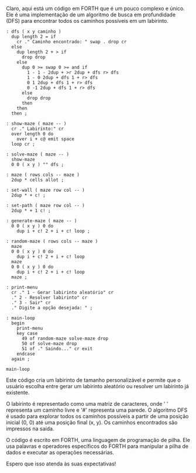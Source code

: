 Claro, aqui está um código em FORTH que é um pouco complexo e único. Ele é uma implementação de um algoritmo de busca em profundidade (DFS) para encontrar todos os caminhos possíveis em um labirinto.

```
: dfs ( x y caminho )
  dup length 2 = if
    cr ." Caminho encontrado: " swap . drop cr
  else
    dup length 2 + > if
      drop drop
    else
      dup 0 >= swap 0 >= and if
        1 - 1 - 2dup + >r 2dup + dfs r> dfs
        1 - 0 2dup + dfs 1 + r> dfs
        0 1 2dup + dfs 1 + r> dfs 
        0 -1 2dup + dfs 1 + r> dfs
      else
        drop drop
      then
    then
  then ;

: show-maze ( maze -- )
  cr ." Labirinto:" cr
  over length 0 do
    over i + c@ emit space
  loop cr ;

: solve-maze ( maze -- )
  show-maze
  0 0 ( x y ) "" dfs ;

: maze ( rows cols -- maze )
  2dup * cells allot ;

: set-wall ( maze row col -- )
  2dup * + c! ;

: set-path ( maze row col -- )
  2dup * + 1 c! ;

: generate-maze ( maze -- )
  0 0 ( x y ) 0 do
    dup i + c! 2 + i + c! loop ;

: random-maze ( rows cols -- maze )
  maze
  0 0 ( x y ) 0 do
    dup i + c! 2 + i + c! loop
  maze
  0 0 ( x y ) 0 do
    dup i + c! 2 + i + c! loop
  maze ;

: print-menu
  cr ." 1 - Gerar labirinto aleatório" cr
  ." 2 - Resolver labirinto" cr
  ." 3 - Sair" cr
  ." Digite a opção desejada: " ;

: main-loop
  begin
    print-menu
    key case
      49 of random-maze solve-maze drop
      50 of solve-maze drop
      51 of ." Saindo..." cr exit
    endcase
  again ;

main-loop
```

Este código cria um labirinto de tamanho personalizável e permite que o usuário escolha entre gerar um labirinto aleatório ou resolver um labirinto já existente.

O labirinto é representado como uma matriz de caracteres, onde ' ' representa um caminho livre e '#' representa uma parede. O algoritmo DFS é usado para explorar todos os caminhos possíveis a partir de uma posição inicial (0, 0) até uma posição final (x, y). Os caminhos encontrados são impressos na saída.

O código é escrito em FORTH, uma linguagem de programação de pilha. Ele usa palavras e operadores específicos do FORTH para manipular a pilha de dados e executar as operações necessárias.

Espero que isso atenda às suas expectativas!
